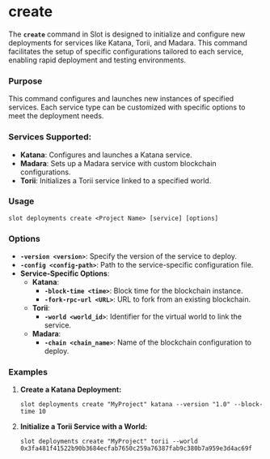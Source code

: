 # create

The **`create`** command in Slot is designed to initialize and configure new deployments for services like Katana, Torii, and Madara. This command facilitates the setup of specific configurations tailored to each service, enabling rapid deployment and testing environments.

### **Purpose**

This command configures and launches new instances of specified services. Each service type can be customized with specific options to meet the deployment needs.

### **Services Supported:**

- **Katana**: Configures and launches a Katana service.
- **Madara**: Sets up a Madara service with custom blockchain configurations.
- **Torii**: Initializes a Torii service linked to a specified world.

### **Usage**

```
slot deployments create <Project Name> [service] [options]
```

### **Options**

- **`-version <version>`**: Specify the version of the service to deploy.
- **`-config <config-path>`**: Path to the service-specific configuration file.
- **Service-Specific Options**:
    - **Katana**:
        - **`-block-time <time>`**: Block time for the blockchain instance.
        - **`-fork-rpc-url <URL>`**: URL to fork from an existing blockchain.
    - **Torii**:
        - **`-world <world_id>`**: Identifier for the virtual world to link the service.
    - **Madara**:
        - **`-chain <chain_name>`**: Name of the blockchain configuration to deploy.

### **Examples**

1. **Create a Katana Deployment:**
    
    ```
    slot deployments create "MyProject" katana --version "1.0" --block-time 10
    ```
    
2. **Initialize a Torii Service with a World:**
    
    ```
    slot deployments create "MyProject" torii --world 0x3fa481f41522b90b3684ecfab7650c259a76387fab9c380b7a959e3d4ac69f
    ```